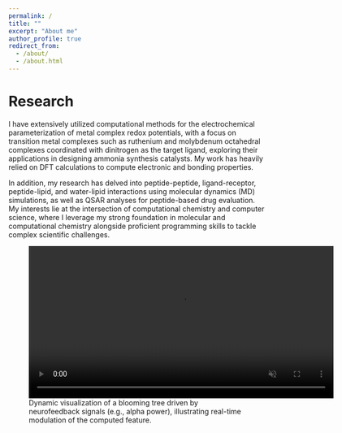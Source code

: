 ```yaml
---
permalink: /
title: ""
excerpt: "About me"
author_profile: true
redirect_from:
  - /about/
  - /about.html
---
```


Research
=========

I have extensively utilized computational methods for the electrochemical parameterization of metal complex redox potentials, with a focus on transition metal complexes such as ruthenium and molybdenum octahedral complexes coordinated with dinitrogen as the target ligand, exploring their applications in designing ammonia synthesis catalysts. My work has heavily relied on DFT calculations to compute electronic and bonding properties.  

In addition, my research has delved into peptide-peptide, ligand-receptor, peptide-lipid, and water-lipid interactions using molecular dynamics (MD) simulations, as well as QSAR analyses for peptide-based drug evaluation. My interests lie at the intersection of computational chemistry and computer science, where I leverage my strong foundation in molecular and computational chemistry alongside proficient programming skills to tackle complex scientific challenges. 

<!-- In March 2022, I joined the Allen Institute for Neural Dynamics team as an electrophysiology pipeline development 
engineer consultant, with the goal of building open-source and computationally efficient processing pipelines to 
analyze large amounts of electrophysiological data.
Since July 2020, I have been working part-time at [CatalystNeuro](https://www.catalystneuro.com/), a consulting company 
with the mission of facilitating collaborations in neuroscience and standardizing data analysis and data storage 
solutions. 

Previously, I was a Postdoctoral Fellow at the [Bio Engineering Lab](https://bsse.ethz.ch/bel) at ETH, working on 
multimodal approaches to probe neural activity and to construct detailed biophysical models. Before that I was at the 
Center for Integrated Neuroplasticity [CINPLA](https://www.mn.uio.no/ibv/english/research/sections/fyscell/cinpla/), 
at the University of Oslo, where I received my PhD. -->


<figure>
  <video width="600" controls autoplay muted loop>
    <source src="/images/VisualTree.mp4" type="video/mp4">
    Your browser does not support the video tag.
  </video>
  <figcaption>Dynamic visualization of a blooming tree driven by neurofeedback signals (e.g., alpha power), illustrating real-time modulation of the computed feature.</figcaption>
</figure>




